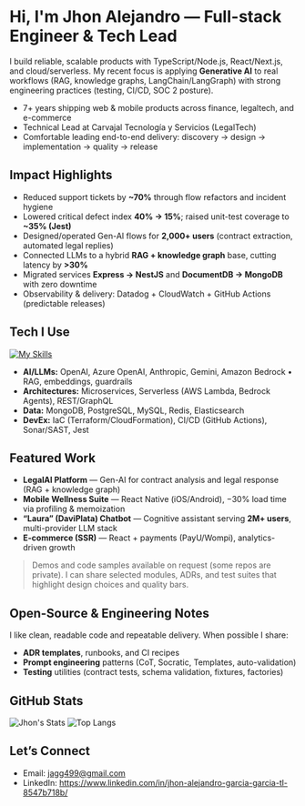 # Hi, I'm Jhon Alejandro — Full-stack Engineer & Tech Lead

I build reliable, scalable products with TypeScript/Node.js, React/Next.js, and cloud/serverless. My recent focus is applying **Generative AI** to real workflows (RAG, knowledge graphs, LangChain/LangGraph) with strong engineering practices (testing, CI/CD, SOC 2 posture).

- 7+ years shipping web & mobile products across finance, legaltech, and e-commerce  
- Technical Lead at Carvajal Tecnología y Servicios (LegalTech)  
- Comfortable leading end-to-end delivery: discovery → design → implementation → quality → release

## Impact Highlights
- Reduced support tickets by **~70%** through flow refactors and incident hygiene  
- Lowered critical defect index **40% → 15%**; raised unit-test coverage to **~35% (Jest)**  
- Designed/operated Gen-AI flows for **2,000+ users** (contract extraction, automated legal replies)  
- Connected LLMs to a hybrid **RAG + knowledge graph** base, cutting latency by **>30%**  
- Migrated services **Express → NestJS** and **DocumentDB → MongoDB** with zero downtime  
- Observability & delivery: Datadog + CloudWatch + GitHub Actions (predictable releases)

## Tech I Use
[![My Skills](https://skillicons.dev/icons?i=ts,nodejs,react,nextjs,nestjs,graphql,aws,docker,mongodb,postgres,redis,elasticsearch,cloudflare,git,figma)](https://skillicons.dev)

- **AI/LLMs:** OpenAI, Azure OpenAI, Anthropic, Gemini, Amazon Bedrock • RAG, embeddings, guardrails  
- **Architectures:** Microservices, Serverless (AWS Lambda, Bedrock Agents), REST/GraphQL  
- **Data:** MongoDB, PostgreSQL, MySQL, Redis, Elasticsearch  
- **DevEx:** IaC (Terraform/CloudFormation), CI/CD (GitHub Actions), Sonar/SAST, Jest

## Featured Work
- **LegalAI Platform** — Gen-AI for contract analysis and legal response (RAG + knowledge graph)  
- **Mobile Wellness Suite** — React Native (iOS/Android), −30% load time via profiling & memoization  
- **“Laura” (DaviPlata) Chatbot** — Cognitive assistant serving **2M+ users**, multi-provider LLM stack  
- **E-commerce (SSR)** — React + payments (PayU/Wompi), analytics-driven growth

> Demos and code samples available on request (some repos are private). I can share selected modules, ADRs, and test suites that highlight design choices and quality bars.

## Open-Source & Engineering Notes
I like clean, readable code and repeatable delivery. When possible I share:
- **ADR templates**, runbooks, and CI recipes  
- **Prompt engineering** patterns (CoT, Socratic, Templates, auto-validation)  
- **Testing** utilities (contract tests, schema validation, fixtures, factories)

## GitHub Stats
![Jhon's Stats](https://github-readme-stats.vercel.app/api?username=jagger499&show_icons=true&include_all_commits=true&count_private=true)
![Top Langs](https://github-readme-stats.vercel.app/api/top-langs/?username=jagger499&layout=compact&langs_count=10)


## Let’s Connect
- Email: jagg499@gmail.com  
- LinkedIn: https://www.linkedin.com/in/jhon-alejandro-garcia-garcia-tl-8547b718b/

